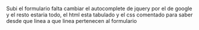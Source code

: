 Subi el formulario
falta cambiar el autocomplete de jquery por el de google
y el resto estaria todo, el html esta tabulado y el css comentado para saber desde que linea a que linea pertenecen al formulario
